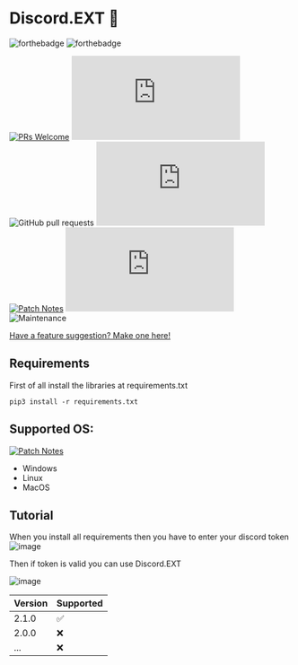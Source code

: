 Discord.EXT 🍌
===================

![forthebadge](https://forthebadge.com/images/badges/made-with-python.svg)
![forthebadge](http://forthebadge.com/images/badges/built-with-love.svg)

[![PRs Welcome](https://img.shields.io/badge/PRs-welcome-brightgreen.svg?style=shields)](http://makeapullrequest.com)
![GitHub issues](https://img.shields.io/github/issues/RaySoftworks/Discord.EXT)
![GitHub pull requests](https://img.shields.io/github/issues-pr/RaySoftworks/Discord.EXT/pulls)
![Latest Relase](https://img.shields.io/github/v/release/RaySoftworks/Discord.EXT)
[![Patch Notes](https://img.shields.io/badge/Changelog-2.1-yellow.svg?style=shields)](http://github.com/RaySoftworks/Discord.EXT/blob/main/PatchNotes.md)
![License](https://img.shields.io/github/license/RaySoftworks/Discord.EXT)
![Maintenance](https://img.shields.io/maintenance/Yes/2024)

[Have a feature suggestion? Make one here!](https://github.com/the-cult-of-integral/discord-raidkit/discussions/categories/ideas)


## Requirements
First of all install the libraries at requirements.txt
```
pip3 install -r requirements.txt
```

## Supported OS:

[![Patch Notes](https://img.shields.io/badge/Windows-yellow.svg?style=shields)](http://github.com/RaySoftworks/Discord.EXT/blob/main/PatchNotes.md)
- Windows
- Linux
- MacOS


## Tutorial
When you install all requirements then you have to enter your discord token
![image](https://github.com/RaySoftworks/Discord.EXT/assets/130923455/04929c65-ca86-4731-9886-48aa951e6103)


Then if token is valid you can use Discord.EXT

![image](https://github.com/RaySoftworks/Discord.EXT/assets/130923455/3d14582b-3ba8-4321-ab23-669f85f6c82f)

| Version | Supported          |
| ------- | ------------------ |
| 2.1.0   | :white_check_mark: |
| 2.0.0   | :x:                |
|  ...    | :x:                |
